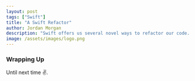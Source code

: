 ```yaml
---
layout: post
tags: ["Swift"]
title: "A Swift Refactor"
author: Jordan Morgan
description: "Swift offers us several novel ways to refactor our code. Follow along as we embark on such a task on some fictional code."
image: /assets/images/logo.png
---
```

### Wrapping Up

Until next time ✌️.
